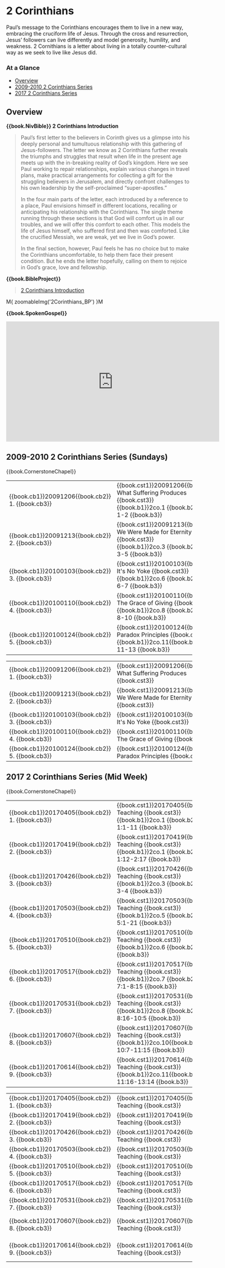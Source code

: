 # 2 Corinthians

Paul’s message to the Corinthians encourages them to live in a new
way, embracing the cruciform life of Jesus. Through the cross and
resurrection, Jesus’ followers can live differently and model
generosity, humility, and weakness. 2 Cornithians is a letter about
living in a totally counter-cultural way as we seek to live like Jesus
did.


### At a Glance

- [Overview](#overview)
- [2009-2010 2 Corinthians Series](#2009-2010-2-corinthians-series-sundays)
- [2017 2 Corinthians Series](#2017-2-corinthians-series-mid-week)


## Overview

**{{book.NivBible}} 2 Corinthians Introduction**

> Paul’s first letter to the believers in Corinth gives us a glimpse
> into his deeply personal and tumultuous relationship with this
> gathering of Jesus-followers. The letter we know as 2 Corinthians
> further reveals the triumphs and struggles that result when life in
> the present age meets up with the in-breaking reality of God’s
> kingdom. Here we see Paul working to repair relationships, explain
> various changes in travel plans, make practical arrangements for
> collecting a gift for the struggling believers in Jerusalem, and
> directly confront challenges to his own leadership by the
> self-proclaimed “super-apostles.”
> 
> In the four main parts of the letter, each introduced by a reference
> to a place, Paul envisions himself in different locations, recalling
> or anticipating his relationship with the Corinthians. The single
> theme running through these sections is that God will comfort us in
> all our troubles, and we will offer this comfort to each other. This
> models the life of Jesus himself, who suffered first and then was
> comforted. Like the crucified Messiah, we are weak, yet we live in
> God’s power.
> 
> In the final section, however, Paul feels he has no choice but to make
> the Corinthians uncomfortable, to help them face their present
> condition. But he ends the letter hopefully, calling on them to
> rejoice in God’s grace, love and fellowship.


**{{book.BibleProject}}**

> [2 Corinthians Introduction](https://bibleproject.com/explore/video/2-corinthians/)

M{ zoomableImg('2Corinthians_BP') }M


**{{book.SpokenGospel}}**

<p align="center">
  <iframe name="SpokenGospel2CorVideo"
          id="SpokenGospel2CorVideo"
          width="577"
          height="325"
          src="https://www.youtube.com/embed/nmdsoTt_gv0"
          frameborder="0"
          allow="accelerometer; autoplay; encrypted-media; gyroscope; picture-in-picture"
          allowfullscreen></iframe>
</p>


## 2009-2010 2 Corinthians Series (Sundays)

{{book.CornerstoneChapel}}

<!-- MASTER: vertical layout for "cell phone" responsive show/hide -->
<div class="phone">
<table>

<tr><td> {{book.cb1}}20091206{{book.cb2}} 1. {{book.cb3}} </td><td> {{book.cst1}}20091206{{book.cst2}} What Suffering Produces   {{book.cst3}} <br/> {{book.b1}}2co.1 {{book.b2}} 2 Cor 1-2   {{book.b3}} </td><td> 12/06/2009 <br/> {{book.csg1}}20091206.pdf{{book.csg2}} </td>
<tr><td> {{book.cb1}}20091213{{book.cb2}} 2. {{book.cb3}} </td><td> {{book.cst1}}20091213{{book.cst2}} We Were Made for Eternity {{book.cst3}} <br/> {{book.b1}}2co.3 {{book.b2}} 2 Cor 3-5   {{book.b3}} </td><td> 12/13/2009 <br/> {{book.csg1}}20091213.pdf{{book.csg2}} </td>
<tr><td> {{book.cb1}}20100103{{book.cb2}} 3. {{book.cb3}} </td><td> {{book.cst1}}20100103{{book.cst2}} It's No Yoke              {{book.cst3}} <br/> {{book.b1}}2co.6 {{book.b2}} 2 Cor 6-7   {{book.b3}} </td><td> 01/03/2010 <br/> {{book.csg1}}20100103.pdf{{book.csg2}} </td>
<tr><td> {{book.cb1}}20100110{{book.cb2}} 4. {{book.cb3}} </td><td> {{book.cst1}}20100110{{book.cst2}} The Grace of Giving       {{book.cst3}} <br/> {{book.b1}}2co.8 {{book.b2}} 2 Cor 8-10  {{book.b3}} </td><td> 01/10/2010 <br/> {{book.csg1}}20100110.pdf{{book.csg2}} </td>
<tr><td> {{book.cb1}}20100124{{book.cb2}} 5. {{book.cb3}} </td><td> {{book.cst1}}20100124{{book.cst2}} Paradox Principles        {{book.cst3}} <br/> {{book.b1}}2co.11{{book.b2}} 2 Cor 11-13 {{book.b3}} </td><td> 01/24/2010 <br/> {{book.csg1}}20100124.pdf{{book.csg2}} </td>

</table>
</div>

<!-- COPY: horizontal layout for "desktop/tablet" responsive show/hide (simply add 2 columns to header and replace TWO FROM <br/> TO </td><td> -->
<div class="desktop">
<table>

<tr><td> {{book.cb1}}20091206{{book.cb2}} 1. {{book.cb3}} </td><td> {{book.cst1}}20091206{{book.cst2}} What Suffering Produces   {{book.cst3}} </td><td> {{book.b1}}2co.1 {{book.b2}} 2 Cor 1-2   {{book.b3}} </td><td> 12/06/2009 </td><td> {{book.csg1}}20091206.pdf{{book.csg2}} </td>
<tr><td> {{book.cb1}}20091213{{book.cb2}} 2. {{book.cb3}} </td><td> {{book.cst1}}20091213{{book.cst2}} We Were Made for Eternity {{book.cst3}} </td><td> {{book.b1}}2co.3 {{book.b2}} 2 Cor 3-5   {{book.b3}} </td><td> 12/13/2009 </td><td> {{book.csg1}}20091213.pdf{{book.csg2}} </td>
<tr><td> {{book.cb1}}20100103{{book.cb2}} 3. {{book.cb3}} </td><td> {{book.cst1}}20100103{{book.cst2}} It's No Yoke              {{book.cst3}} </td><td> {{book.b1}}2co.6 {{book.b2}} 2 Cor 6-7   {{book.b3}} </td><td> 01/03/2010 </td><td> {{book.csg1}}20100103.pdf{{book.csg2}} </td>
<tr><td> {{book.cb1}}20100110{{book.cb2}} 4. {{book.cb3}} </td><td> {{book.cst1}}20100110{{book.cst2}} The Grace of Giving       {{book.cst3}} </td><td> {{book.b1}}2co.8 {{book.b2}} 2 Cor 8-10  {{book.b3}} </td><td> 01/10/2010 </td><td> {{book.csg1}}20100110.pdf{{book.csg2}} </td>
<tr><td> {{book.cb1}}20100124{{book.cb2}} 5. {{book.cb3}} </td><td> {{book.cst1}}20100124{{book.cst2}} Paradox Principles        {{book.cst3}} </td><td> {{book.b1}}2co.11{{book.b2}} 2 Cor 11-13 {{book.b3}} </td><td> 01/24/2010 </td><td> {{book.csg1}}20100124.pdf{{book.csg2}} </td>

</table>
</div>


## 2017 2 Corinthians Series (Mid Week)

{{book.CornerstoneChapel}}

<!-- MASTER: vertical layout for "cell phone" responsive show/hide -->
<div class="phone">
<table>

<tr><td> {{book.cb1}}20170405{{book.cb2}} 1. {{book.cb3}} </td><td> {{book.cst1}}20170405{{book.cst2}} Teaching {{book.cst3}} <br/> {{book.b1}}2co.1 {{book.b2}} 2 Cor 1:1-11       {{book.b3}} </td><td> 04/05/2017 </td>
<tr><td> {{book.cb1}}20170419{{book.cb2}} 2. {{book.cb3}} </td><td> {{book.cst1}}20170419{{book.cst2}} Teaching {{book.cst3}} <br/> {{book.b1}}2co.1 {{book.b2}} 2 Cor 1:12-2:17    {{book.b3}} </td><td> 04/19/2017 </td>
<tr><td> {{book.cb1}}20170426{{book.cb2}} 3. {{book.cb3}} </td><td> {{book.cst1}}20170426{{book.cst2}} Teaching {{book.cst3}} <br/> {{book.b1}}2co.3 {{book.b2}} 2 Cor 3-4          {{book.b3}} </td><td> 04/26/2017 </td>
<tr><td> {{book.cb1}}20170503{{book.cb2}} 4. {{book.cb3}} </td><td> {{book.cst1}}20170503{{book.cst2}} Teaching {{book.cst3}} <br/> {{book.b1}}2co.5 {{book.b2}} 2 Cor 5:1-21       {{book.b3}} </td><td> 05/03/2017 </td>
<tr><td> {{book.cb1}}20170510{{book.cb2}} 5. {{book.cb3}} </td><td> {{book.cst1}}20170510{{book.cst2}} Teaching {{book.cst3}} <br/> {{book.b1}}2co.6 {{book.b2}} 2 Cor 6            {{book.b3}} </td><td> 05/10/2017 </td>
<tr><td> {{book.cb1}}20170517{{book.cb2}} 6. {{book.cb3}} </td><td> {{book.cst1}}20170517{{book.cst2}} Teaching {{book.cst3}} <br/> {{book.b1}}2co.7 {{book.b2}} 2 Cor 7:1-8:15     {{book.b3}} </td><td> 05/17/2017 </td>
<tr><td> {{book.cb1}}20170531{{book.cb2}} 7. {{book.cb3}} </td><td> {{book.cst1}}20170531{{book.cst2}} Teaching {{book.cst3}} <br/> {{book.b1}}2co.8 {{book.b2}} 2 Cor 8:16-10:5    {{book.b3}} </td><td> 05/31/2017 </td>
<tr><td> {{book.cb1}}20170607{{book.cb2}} 8. {{book.cb3}} </td><td> {{book.cst1}}20170607{{book.cst2}} Teaching {{book.cst3}} <br/> {{book.b1}}2co.10{{book.b2}} 2 Cor 10:7-11:15   {{book.b3}} </td><td> 06/07/2017 </td>
<tr><td> {{book.cb1}}20170614{{book.cb2}} 9. {{book.cb3}} </td><td> {{book.cst1}}20170614{{book.cst2}} Teaching {{book.cst3}} <br/> {{book.b1}}2co.11{{book.b2}} 2 Cor 11:16-13:14  {{book.b3}} </td><td> 06/14/2017 </td>

</table>
</div>

<!-- COPY: horizontal layout for "desktop/tablet" responsive show/hide (simply add 2 columns to header and replace TWO FROM <br/> TO </td><td> -->
<div class="desktop">
<table>

<tr><td> {{book.cb1}}20170405{{book.cb2}} 1. {{book.cb3}} </td><td> {{book.cst1}}20170405{{book.cst2}} Teaching {{book.cst3}} </td><td> {{book.b1}}2co.1 {{book.b2}} 2 Cor 1:1-11       {{book.b3}} </td><td> 04/05/2017 </td>
<tr><td> {{book.cb1}}20170419{{book.cb2}} 2. {{book.cb3}} </td><td> {{book.cst1}}20170419{{book.cst2}} Teaching {{book.cst3}} </td><td> {{book.b1}}2co.1 {{book.b2}} 2 Cor 1:12-2:17    {{book.b3}} </td><td> 04/19/2017 </td>
<tr><td> {{book.cb1}}20170426{{book.cb2}} 3. {{book.cb3}} </td><td> {{book.cst1}}20170426{{book.cst2}} Teaching {{book.cst3}} </td><td> {{book.b1}}2co.3 {{book.b2}} 2 Cor 3-4          {{book.b3}} </td><td> 04/26/2017 </td>
<tr><td> {{book.cb1}}20170503{{book.cb2}} 4. {{book.cb3}} </td><td> {{book.cst1}}20170503{{book.cst2}} Teaching {{book.cst3}} </td><td> {{book.b1}}2co.5 {{book.b2}} 2 Cor 5:1-21       {{book.b3}} </td><td> 05/03/2017 </td>
<tr><td> {{book.cb1}}20170510{{book.cb2}} 5. {{book.cb3}} </td><td> {{book.cst1}}20170510{{book.cst2}} Teaching {{book.cst3}} </td><td> {{book.b1}}2co.6 {{book.b2}} 2 Cor 6            {{book.b3}} </td><td> 05/10/2017 </td>
<tr><td> {{book.cb1}}20170517{{book.cb2}} 6. {{book.cb3}} </td><td> {{book.cst1}}20170517{{book.cst2}} Teaching {{book.cst3}} </td><td> {{book.b1}}2co.7 {{book.b2}} 2 Cor 7:1-8:15     {{book.b3}} </td><td> 05/17/2017 </td>
<tr><td> {{book.cb1}}20170531{{book.cb2}} 7. {{book.cb3}} </td><td> {{book.cst1}}20170531{{book.cst2}} Teaching {{book.cst3}} </td><td> {{book.b1}}2co.8 {{book.b2}} 2 Cor 8:16-10:5    {{book.b3}} </td><td> 05/31/2017 </td>
<tr><td> {{book.cb1}}20170607{{book.cb2}} 8. {{book.cb3}} </td><td> {{book.cst1}}20170607{{book.cst2}} Teaching {{book.cst3}} </td><td> {{book.b1}}2co.10{{book.b2}} 2 Cor 10:7-11:15   {{book.b3}} </td><td> 06/07/2017 </td>
<tr><td> {{book.cb1}}20170614{{book.cb2}} 9. {{book.cb3}} </td><td> {{book.cst1}}20170614{{book.cst2}} Teaching {{book.cst3}} </td><td> {{book.b1}}2co.11{{book.b2}} 2 Cor 11:16-13:14  {{book.b3}} </td><td> 06/14/2017 </td>

</table>
</div>
